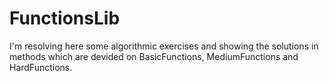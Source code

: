 # FunctionsLib
I'm resolving here some algorithmic exercises and showing the solutions in methods which are devided 
on BasicFunctions, MediumFunctions and HardFunctions. 

